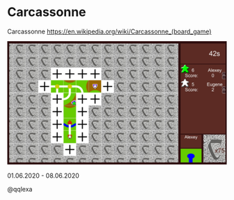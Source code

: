 # Carcassonne
Carcassonne 
https://en.wikipedia.org/wiki/Carcassonne_(board_game)

![](https://github.com/qqlexa/Carcassonne/blob/master/demo.jpg?raw=true)

01.06.2020 - 08.06.2020

@qqlexa
